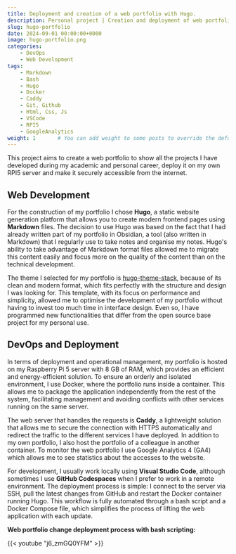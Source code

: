 ```yaml
---
title: Deployment and creation of a web portfolio with Hugo.
description: Personal project | Creation and deployment of web portfolio on my RPI5 server for the presentation of the projects I have done during my academic and professional career. Indeed, the web portfolio where you are reading this right now :)
slug: hugo-portfolio
date: 2024-09-01 00:00:00+0000
image: hugo-portfolio.png
categories:
    - DevOps
    - Web Development
tags:
    - Markdown
    - Bash
    - Hugo
    - Docker
    - Caddy
    - Git, Github
    - Html, Css, Js
    - VSCode
    - RPI5
    - GoogleAnalytics
weight: 1       # You can add weight to some posts to override the default sorting (date descending)
---
```

This project aims to create a web portfolio to show all the projects I have developed during my academic and personal career, deploy it on my own RPI5 server and make it securely accessible from the internet.

## Web Development


For the construction of my portfolio I chose **Hugo**, a static website generation platform that allows you to create modern frontend pages using **Markdown** files. The decision to use Hugo was based on the fact that I had already written part of my portfolio in Obsidian, a tool (also written in Markdown) that I regularly use to take notes and organise my notes. Hugo's ability to take advantage of Markdown format files allowed me to migrate this content easily and focus more on the quality of the content than on the technical development.

The theme I selected for my portfolio is [hugo-theme-stack](https://github.com/CaiJimmy/hugo-theme-stack), because of its clean and modern format, which fits perfectly with the structure and design I was looking for. This template, with its focus on performance and simplicity, allowed me to optimise the development of my portfolio without having to invest too much time in interface design. Even so, I have programmed new functionalities that differ from the open source base project for my personal use.

## DevOps and Deployment


In terms of deployment and operational management, my portfolio is hosted on my Raspberry Pi 5 server with 8 GB of RAM, which provides an efficient and energy-efficient solution. To ensure an orderly and isolated environment, I use Docker, where the portfolio runs inside a container. This allows me to package the application independently from the rest of the system, facilitating management and avoiding conflicts with other services running on the same server.

The web server that handles the requests is **Caddy**, a lightweight solution that allows me to secure the connection with HTTPS automatically and redirect the traffic to the different services I have deployed. In addition to my own portfolio, I also host the portfolio of a colleague in another container. To monitor the web portfolio I use Google Analytics 4 (GA4) which allows me to see statistics about the accesses to the website.

For development, I usually work locally using **Visual Studio Code**, although sometimes I use **GitHub Codespaces** when I prefer to work in a remote environment. The deployment process is simple: I connect to the server via SSH, pull the latest changes from GitHub and restart the Docker container running Hugo. This workflow is fully automated through a bash script and a Docker Compose file, which simplifies the process of lifting the web application with each update.

**Web portfolio change deployment process with bash scripting:**

{{< youtube "j6_zmGQ0YFM" >}}